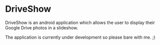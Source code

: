 # DriveShow
DriveShow is an android application which allows the user to display their Google Drive photos in a slideshow.

The application is currently under development so please bare with me. ;)